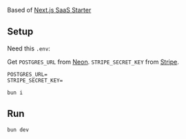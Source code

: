 Based of [Next.js SaaS Starter](https://github.com/nextjs/saas-starter)

## Setup

Need this `.env`:

Get `POSTGRES_URL` from [Neon](https://console.neon.tech). `STRIPE_SECRET_KEY` from [Stripe](https://stripe.com).

```
POSTGRES_URL=
STRIPE_SECRET_KEY=
```

```
bun i
```

## Run

```
bun dev
```

